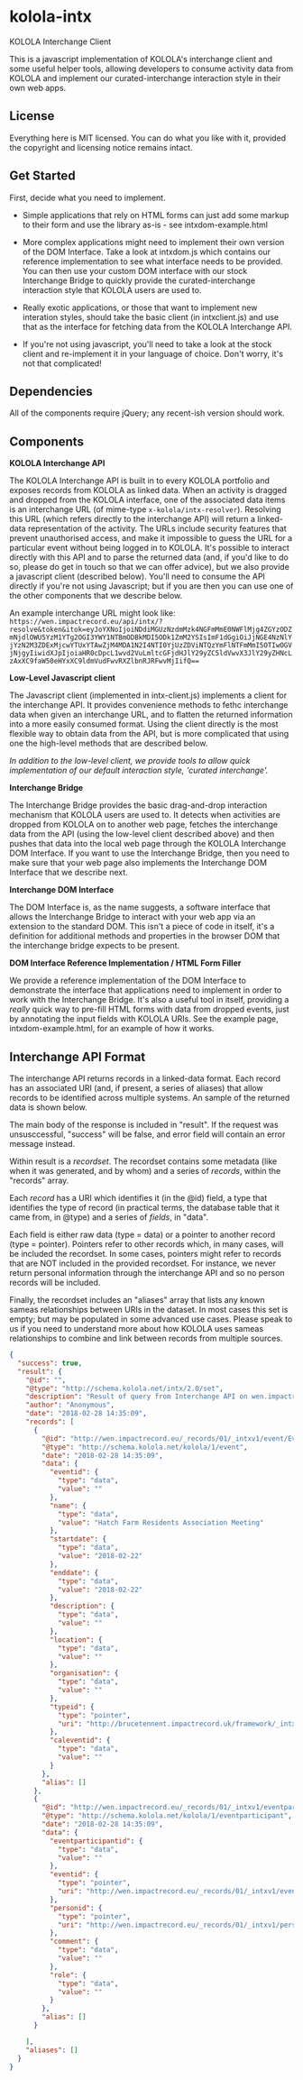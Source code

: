 # kolola-intx
KOLOLA Interchange Client

This is a javascript implementation of KOLOLA's interchange client and some useful helper tools, allowing developers 
to consume activity data from KOLOLA and implement our curated-interchange interaction style in their own web apps.

## License

Everything here is MIT licensed.  You can do what you like with it, provided the copyright and licensing notice 
remains intact.


## Get Started

First, decide what you need to implement.  

* Simple applications that rely on HTML forms can just add
some markup to their form and use the library as-is - see intxdom-example.html

* More complex applications might need to implement their own version of the DOM Interface.  Take a look at intxdom.js which
contains our reference implementation to see what interface needs to be provided.  You can then use your custom DOM interface
with our stock Interchange Bridge to quickly provide the curated-interchange interaction style that KOLOLA users are used to.

* Really exotic applications, or those that want to implement new interation styles, should take the basic client 
(in intxclient.js) and use that as the interface for fetching data from the KOLOLA Interchange API.

* If you're not using javascript, you'll need to take a look at the stock client and re-implement it in your language of choice.
Don't worry, it's not that complicated!


## Dependencies

All of the components require jQuery; any recent-ish version should work.


## Components

**KOLOLA Interchange API**

The KOLOLA Interchange API is built in to every KOLOLA portfolio and exposes records from KOLOLA as linked data. When an activity is dragged and dropped from the KOLOLA interface, one of the associated data items is an interchange URL (of mime-type `x-kolola/intx-resolver`). Resolving this URL (which refers directly to the interchange API) will return a linked-data representation of the activity. The URLs include security features that prevent unauthorised access, and make it impossible to guess the URL for a particular event without being logged in to KOLOLA.  It's possible to interact directly with this API and to parse the returned data (and, if you'd like to do so, please do get in touch so that we can offer advice), but we also provide a javascript client (described below). You'll need to consume the API directly if you're not using Javascript; but if you are then you can use one of the other components that we describe below.

An example interchange URL might look like:
`https://wen.impactrecord.eu/api/intx/?resolve&token&itok=eyJoYXNoIjoiNDdiMGUzNzdmMzk4NGFmMmE0NWFlMjg4ZGYzODZmNjdlOWU5YzM1YTg2OGI3YWY1NTBmODBkMDI5ODk1ZmM2YSIsImF1dGgiOiJjNGE4NzNlYjYzN2M3ZDExMjcwYTUxYTAwZjM4MDA1N2I4NTI0YjUzZDViNTQzYmFlNTFmMmI5OTIwOGVjNjgyIiwidXJpIjoiaHR0cDpcL1wvd2VuLmltcGFjdHJlY29yZC5ldVwvX3JlY29yZHNcLzAxXC9faW50eHYxXC9ldmVudFwvRXZlbnRJRFwvMjIifQ==`


**Low-Level Javascript client**

The Javascript client (implemented in intx-client.js) implements a client for the interchange API. It provides convenience methods to fethc interchange data when given an interchange URL, and to flatten the returned information into a more easily consumed format.  Using the client directly is the most flexible way to obtain data from the API, but is more complicated that using one the high-level methods that are described below.

*In addition to the low-level client, we provide tools to allow quick implementation of our default 
interaction style, 'curated interchange'.*


**Interchange Bridge**

The Interchange Bridge provides the basic drag-and-drop interaction mechanism that KOLOLA users are used to. It detects when activities are dropped from KOLOLA on to another web page, fetches the interchange data from the API (using the low-level client described above) and then pushes that data into the local web page through the KOLOLA Interchange DOM Interface. If you want to use the Interchange Bridge, then you need to make sure that your web page also implements the Interchange DOM Interface that we describe next.


**Interchange DOM Interface**

The DOM Interface is, as the name suggests, a software interface that allows the Interchange Bridge to interact with your
web app via an extension to the standard DOM.  This isn't a piece of code in itself, it's a definition for additional methods and properties in the browser DOM that the interchange bridge expects to be present. 


**DOM Interface Reference Implementation / HTML Form Filler**

We provide a reference implementation of the DOM Interface to demonstrate the interface that applications need to implement
in order to work with the Interchange Bridge.  It's also a useful tool in itself, providing a *really* quick way to pre-fill
HTML forms with data from dropped events, just by annotating the input fields with KOLOLA URIs.  See the example page, 
intxdom-example.html, for an example of how it works.

## Interchange API Format

The interchange API returns records in a linked-data format. Each record has an associated URI (and, if present, a series of aliases) that allow records to be identified across multiple systems. An sample of the returned data is shown below. 

The main body of the response is included in "result". If the request was unsusccessful, "success" will be false, and error field will contain an error message instead.

Within result is a *recordset*. The recordset contains some metadata (like when it was generated, and by whom) and a series of *records*, within the "records" array. 

Each *record* has a URI which identifies it (in the @id) field, a type that identifies the type of record (in practical terms, the database table that it came from, in @type) and a series of *fields*, in "data".

Each field is either raw data (type = data) or a pointer to another record (type = pointer). Pointers refer to other records which, in many cases, will be included the recordset. In some cases, pointers might refer to records that are NOT included in the provided recordset. For instance, we never return personal information through the interchange API and so no person records will be included.

Finally, the recordset includes an "aliases" array that lists any known sameas relationships between URIs in the dataset. In most cases this set is empty; but may be populated in some advanced use cases. Please speak to us if you need to understand more about how KOLOLA uses sameas relationships to combine and link between records from multiple sources.


```json
{
  "success": true,
  "result": {
    "@id": "",
    "@type": "http://schema.kolola.net/intx/2.0/set",
    "description": "Result of query from Interchange API on wen.impactrecord.eu",
    "author": "Anonymous",
    "date": "2018-02-28 14:35:09",
    "records": [
      {
        "@id": "http://wen.impactrecord.eu/_records/01/_intxv1/event/EventID/22",
        "@type": "http://schema.kolola.net/kolola/1/event",
        "date": "2018-02-28 14:35:09",
        "data": {
          "eventid": {
            "type": "data",
            "value": ""
          },
          "name": {
            "type": "data",
            "value": "Hatch Farm Residents Association Meeting"
          },
          "startdate": {
            "type": "data",
            "value": "2018-02-22"
          },
          "enddate": {
            "type": "data",
            "value": "2018-02-22"
          },
          "description": {
            "type": "data",
            "value": ""
          },
          "location": {
            "type": "data",
            "value": ""
          },
          "organisation": {
            "type": "data",
            "value": ""
          },
          "typeid": {
            "type": "pointer",
            "uri": "http://brucetennent.impactrecord.uk/framework/_intxv1/type/TypeID/2"
          },
          "caleventid": {
            "type": "data",
            "value": ""
          }
        },
        "alias": []
      },
      {
        "@id": "http://wen.impactrecord.eu/_records/01/_intxv1/eventparticipant/EventParticipantID/39",
        "@type": "http://schema.kolola.net/kolola/1/eventparticipant",
        "date": "2018-02-28 14:35:09",
        "data": {
          "eventparticipantid": {
            "type": "data",
            "value": ""
          },
          "eventid": {
            "type": "pointer",
            "uri": "http://wen.impactrecord.eu/_records/01/_intxv1/event/EventID/22"
          },
          "personid": {
            "type": "pointer",
            "uri": "http://wen.impactrecord.eu/_records/01/_intxv1/person/PersonID/2"
          },
          "comment": {
            "type": "data",
            "value": ""
          },
          "role": {
            "type": "data",
            "value": ""
          }
        },
        "alias": []
      }

    ],
    "aliases": []
  }
}
```
